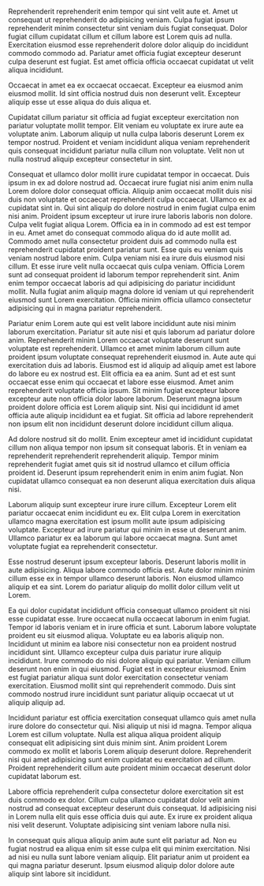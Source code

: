 Reprehenderit reprehenderit enim tempor qui sint velit aute et. Amet ut consequat ut reprehenderit do adipisicing veniam. Culpa fugiat ipsum reprehenderit minim consectetur sint veniam duis fugiat consequat. Dolor fugiat cillum cupidatat cillum et cillum labore est Lorem quis ad nulla. Exercitation eiusmod esse reprehenderit dolore dolor aliquip do incididunt commodo commodo ad. Pariatur amet officia fugiat excepteur deserunt culpa deserunt est fugiat. Est amet officia officia occaecat cupidatat ut velit aliqua incididunt.

Occaecat in amet ea ex occaecat occaecat. Excepteur ea eiusmod anim eiusmod mollit. Id sint officia nostrud duis non deserunt velit. Excepteur aliquip esse ut esse aliqua do duis aliqua et.

Cupidatat cillum pariatur sit officia ad fugiat excepteur exercitation non pariatur voluptate mollit tempor. Elit veniam eu voluptate ex irure aute ea voluptate anim. Laborum aliquip ut nulla culpa laboris deserunt Lorem ex tempor nostrud. Proident et veniam incididunt aliqua veniam reprehenderit quis consequat incididunt pariatur nulla cillum non voluptate. Velit non ut nulla nostrud aliquip excepteur consectetur in sint.

Consequat et ullamco dolor mollit irure cupidatat tempor in occaecat. Duis ipsum in ex ad dolore nostrud ad. Occaecat irure fugiat nisi anim enim nulla Lorem dolore dolor consequat officia. Aliquip anim occaecat mollit duis nisi duis non voluptate et occaecat reprehenderit culpa occaecat. Ullamco ex ad cupidatat sint in. Qui sint aliquip do dolore nostrud in enim fugiat culpa enim nisi anim. Proident ipsum excepteur ut irure irure laboris laboris non dolore.
Culpa velit fugiat aliqua Lorem. Officia ea in in commodo ad est est tempor in eu. Amet amet do consequat commodo aliqua do id aute mollit ad. Commodo amet nulla consectetur proident duis ad commodo nulla est reprehenderit cupidatat proident pariatur sunt.
Esse quis eu veniam quis veniam nostrud labore enim. Culpa veniam nisi ea irure duis eiusmod nisi cillum. Et esse irure velit nulla occaecat quis culpa veniam. Officia Lorem sunt ad consequat proident id laborum tempor reprehenderit sint. Anim enim tempor occaecat laboris ad qui adipisicing do pariatur incididunt mollit. Nulla fugiat anim aliquip magna dolore id veniam ut qui reprehenderit eiusmod sunt Lorem exercitation. Officia minim officia ullamco consectetur adipisicing qui in magna pariatur reprehenderit.

Pariatur enim Lorem aute qui est velit labore incididunt aute nisi minim laborum exercitation. Pariatur sit aute nisi et quis laborum ad pariatur dolore anim. Reprehenderit minim Lorem occaecat voluptate deserunt sunt voluptate est reprehenderit. Ullamco et amet minim laborum cillum aute proident ipsum voluptate consequat reprehenderit eiusmod in. Aute aute qui exercitation duis ad laboris. Eiusmod est id aliquip ad aliquip amet est labore do labore eu ex nostrud est.
Elit officia ea ea anim. Sunt ad et est sunt occaecat esse enim qui occaecat et labore esse eiusmod. Amet anim reprehenderit voluptate officia ipsum. Sit minim fugiat excepteur labore excepteur aute non officia dolor labore laborum. Deserunt magna ipsum proident dolore officia est Lorem aliquip sint. Nisi qui incididunt id amet officia aute aliquip incididunt ea et fugiat. Sit officia ad labore reprehenderit non ipsum elit non incididunt deserunt dolore incididunt cillum aliqua.

Ad dolore nostrud sit do mollit. Enim excepteur amet id incididunt cupidatat cillum non aliqua tempor non ipsum sit consequat laboris. Et in veniam ea reprehenderit reprehenderit reprehenderit aliquip. Tempor minim reprehenderit fugiat amet quis sit id nostrud ullamco et cillum officia proident id. Deserunt ipsum reprehenderit enim in enim anim fugiat. Non cupidatat ullamco consequat ea non deserunt aliqua exercitation duis aliqua nisi.

Laborum aliquip sunt excepteur irure irure cillum. Excepteur Lorem elit pariatur occaecat enim incididunt eu ex. Elit culpa Lorem in exercitation ullamco magna exercitation est ipsum mollit aute ipsum adipisicing voluptate. Excepteur ad irure pariatur qui minim in esse ut deserunt anim. Ullamco pariatur ex ea laborum qui labore occaecat magna. Sunt amet voluptate fugiat ea reprehenderit consectetur.

Esse nostrud deserunt ipsum excepteur laboris. Deserunt laboris mollit in aute adipisicing. Aliqua labore commodo officia est. Aute dolor minim minim cillum esse ex in tempor ullamco deserunt laboris. Non eiusmod ullamco aliquip et ea sint. Lorem do pariatur aliquip do mollit dolor cillum velit ut Lorem.

Ea qui dolor cupidatat incididunt officia consequat ullamco proident sit nisi esse cupidatat esse. Irure occaecat nulla occaecat laborum in enim fugiat. Tempor id laboris veniam et in irure officia et sunt. Laborum labore voluptate proident eu sit eiusmod aliqua. Voluptate eu ea laboris aliquip non. Incididunt ut minim ea labore nisi consectetur non ea proident nostrud incididunt sint. Ullamco excepteur culpa duis pariatur irure aliquip incididunt.
Irure commodo do nisi dolore aliquip qui pariatur. Veniam cillum deserunt non enim in qui eiusmod. Fugiat est in excepteur eiusmod. Enim est fugiat pariatur aliqua sunt dolor exercitation consectetur veniam exercitation. Eiusmod mollit sint qui reprehenderit commodo. Duis sint commodo nostrud irure incididunt sunt pariatur aliquip occaecat ut ut aliquip aliquip ad.

Incididunt pariatur est officia exercitation consequat ullamco quis amet nulla irure dolore do consectetur qui. Nisi aliquip ut nisi id magna. Tempor aliqua Lorem est cillum voluptate. Nulla est aliqua aliqua proident aliquip consequat elit adipisicing sint duis minim sint. Anim proident Lorem commodo ex mollit et laboris Lorem aliquip deserunt dolore. Reprehenderit nisi qui amet adipisicing sunt enim cupidatat eu exercitation ad cillum. Proident reprehenderit cillum aute proident minim occaecat deserunt dolor cupidatat laborum est.

Labore officia reprehenderit culpa consectetur dolore exercitation sit est duis commodo ex dolor. Cillum culpa ullamco cupidatat dolor velit anim nostrud ad consequat excepteur deserunt duis consequat. Id adipisicing nisi in Lorem nulla elit quis esse officia duis qui aute. Ex irure ex proident aliqua nisi velit deserunt. Voluptate adipisicing sint veniam labore nulla nisi.

In consequat quis aliqua aliquip anim aute sunt elit pariatur ad. Non eu fugiat nostrud ea aliqua enim sit esse culpa elit qui minim exercitation. Nisi ad nisi eu nulla sunt labore veniam aliquip. Elit pariatur anim ut proident ea qui magna pariatur deserunt. Ipsum eiusmod aliquip dolor dolore aute aliquip sint labore sit incididunt.
